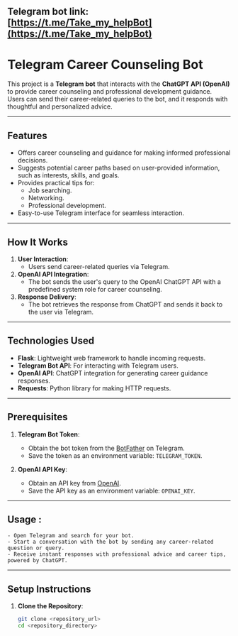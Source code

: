 
## Telegram bot link:  [https://t.me/Take_my_helpBot](https://t.me/Take_my_helpBot) 



# Telegram Career Counseling Bot

This project is a **Telegram bot** that interacts with the **ChatGPT API (OpenAI)** to provide career counseling and professional development guidance. Users can send their career-related queries to the bot, and it responds with thoughtful and personalized advice.

---

## Features

- Offers career counseling and guidance for making informed professional decisions.
- Suggests potential career paths based on user-provided information, such as interests, skills, and goals.
- Provides practical tips for:
  - Job searching.
  - Networking.
  - Professional development.
- Easy-to-use Telegram interface for seamless interaction.

---

## How It Works

1. **User Interaction**: 
   - Users send career-related queries via Telegram.
2. **OpenAI API Integration**:
   - The bot sends the user's query to the OpenAI ChatGPT API with a predefined system role for career counseling.
3. **Response Delivery**:
   - The bot retrieves the response from ChatGPT and sends it back to the user via Telegram.

---

## Technologies Used

- **Flask**: Lightweight web framework to handle incoming requests.
- **Telegram Bot API**: For interacting with Telegram users.
- **OpenAI API**: ChatGPT integration for generating career guidance responses.
- **Requests**: Python library for making HTTP requests.

---

## Prerequisites

1. **Telegram Bot Token**:
   - Obtain the bot token from the [BotFather](https://core.telegram.org/bots#botfather) on Telegram.
   - Save the token as an environment variable: `TELEGRAM_TOKEN`.

2. **OpenAI API Key**:
   - Obtain an API key from [OpenAI](https://platform.openai.com/).
   - Save the API key as an environment variable: `OPENAI_KEY`.

---

## Usage :
	- Open Telegram and search for your bot.
	- Start a conversation with the bot by sending any career-related question or query.
	- Receive instant responses with professional advice and career tips, powered by ChatGPT.

---
## Setup Instructions

1. **Clone the Repository**:
   ```bash
   git clone <repository_url>
   cd <repository_directory>


